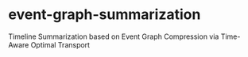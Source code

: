 # event-graph-summarization
Timeline Summarization based on Event Graph Compression via Time-Aware Optimal Transport
